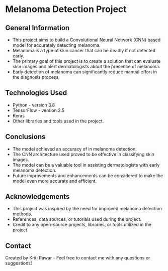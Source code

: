 # Melanoma Detection Project

## General Information
- This project aims to build a Convolutional Neural Network (CNN) based model for accurately detecting melanoma.
- Melanoma is a type of skin cancer that can be deadly if not detected early.
- The primary goal of this project is to create a solution that can evaluate skin images and alert dermatologists about the presence of melanoma.
- Early detection of melanoma can significantly reduce manual effort in the diagnosis process.

## Technologies Used
- Python - version 3.8
- TensorFlow - version 2.5
- Keras
- Other libraries and tools used in the project.

## Conclusions
- The model achieved an accuracy of  in melanoma detection.
- The CNN architecture used proved to be effective in classifying skin images.
- The model can be a valuable tool in assisting dermatologists with early melanoma detection.
- Future improvements and enhancements can be considered to make the model even more accurate and efficient.

## Acknowledgements
- This project was inspired by the need for improved melanoma detection methods.
- References, data sources, or tutorials used during the project.
- Credit to any open-source projects, libraries, or tools utilized in the project.

## Contact
Created by Kriti Pawar - Feel free to contact me with any questions or suggestions!
